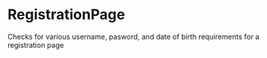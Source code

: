 # RegistrationPage
Checks for various username, pasword, and date of birth requirements for a registration page
